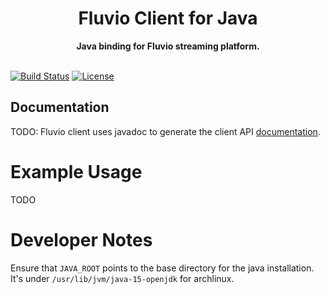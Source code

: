 <h1 align="center">Fluvio Client for Java</h1>
<div align="center">
 <strong>
   Java binding for Fluvio streaming platform.
 </strong>
</div>
<br />

[![Build
Status](https://github.com/infinyon/fluvio-client-java/workflows/CI/badge.svg)](https://github.com/infinyon/fluvio-client-java/actions)
[![License](https://img.shields.io/badge/License-Apache%202.0-blue.svg)](https://github.com/infinyon/fluvio-client-java/blob/master/LICENSE-APACHE)

## Documentation
TODO:
Fluvio client uses javadoc to generate the client API [documentation](https://infinyon.github.io/fluvio-client-java/fluvio.html).

# Example Usage

TODO

# Developer Notes

Ensure that `JAVA_ROOT` points to the base directory for the java installation.
It's under `/usr/lib/jvm/java-15-openjdk` for archlinux.
